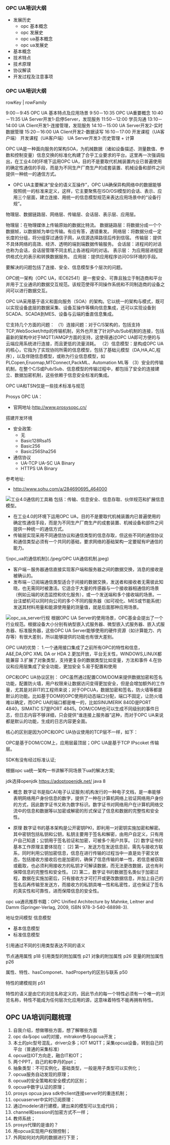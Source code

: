 ### OPC UA培训大纲
- 发展历史
    - opc 基本概念
    - opc 发展史
    - opc ua基本概念
    - opc ua发展史
- 基本概念
- 技术特点
- 技术原理
- 协议解读
- 开发过程及注意事项

### OPC UA培训大纲
rowKey | rowFamily



9:00－9:45 OPC UA 基本特点及应用场景
9:50－10:35 OPC UA重要概念
10:40－11:35 UA Server开发1-启停Server，发现服务
11:50－12:00 学员沟通
13:10－14:00 UA Client开发1-连接管理，发现服务
14:10－15:00 UA Server开发2-实时数据管理
15:20－16:00 UA Client开发2-数据读写 
16:10－17:00 开发课程（UA客户端）
开发课程（UA客户端） UA Server开发3-历史管理 + 计算



OPC UA是一种面向服务的架构SOA，为机械数据（诸如设备描述、测量数值、参数和控制变量）信息交换的标准化构建了合乎工业要求的平台。这里再一次强调指出，在工业4.0的环境下运用OPC UA，目的不是要取代机械装置内业已普遍使用的确定性通信的手段，而是为不同生产厂商生产的成套装置、机械设备和部件之间提供一种统一的通信方式。

- OPC UA主要解决“安全的语义互操作”，OPC UA确保异构网络中的数据能够按照统一的标准来定义，这样，它主要聚焦在ISO/OSI模型的会话、表示、应用三个层面，建立连接、用统一的信息模型规范来表达应用场景中的“设备行规”。

物理层、数据链路层、网络层、传输层、会话层、表示层、应用层。

物理层：在物理媒体上传输原始的数据比特流。
数据链路层：将数据分成一个个数据帧，以数据帧为单位传输。有应有答，遇错重发。
网络层：将数据分成一定长度的分组，将分组穿过通信子网，从信源选择路径后传到信宿。
传输层：提供不具体网络的高效、经济、透明的端到端数据传输服务。
会话层：进程间的对话也称为会话，会话层管理不同主机上各进程间的对话。
表示层： 为应用层进程提供格式化的表示和转换数据服务。
应用层：提供应用程序访问OSI环境的手段。

要解决的问题包括了连接、安全、信息模型多个层次的问题。

OPC统一架构（OPC UA，IEC62541）是一套安全、可靠且独立于制造商和平台并用于工业通讯的数据交互规范。该规范使得不同操作系统和不同制造商的设备之间可以进行数据交互。

OPC UA采用基于语义和面向服务（SOA）的架构。它以统一的架构与模式，既可以实现设备底层的数据采集、设备互操作等横向信息集成，还可以实现设备到SCADA、SCADA到MES、设备与云端的垂直信息集成。

它支持几个方面的问题：
（1）连接问题：对于C/S架构的，包括支持TCP,WebSocket/http的传输机制，另外也开发了针对Pub/Sub机制的连接，包括最新的架构中对于MQTT/AMQP方面的支持，这使得通过OPC UA即可方便的与云端应用系统进行连接，而且更低的流量消耗。
（2）信息模型：是构成OPC UA的核心，它指为了实现协同所需的信息模型，包括了基础元模型（DA,HA,AC,程序），以及伴随信息模型，或称为行业信息模型，如PLCopen,Eruomap,MTConnect,PackML、Automation ML等
（3）安全的传输机制，在整个C/S或Pub/Sub、信息模型的传输过程中，都包括了安全的连接建立、数据加密机制，这些依赖于信息安全标准的集成。


OPC UA和TSN仅是一些技术标准与规范

Prosys OPC UA：
- 官网地址:http://www.prosysopc.cn/

搭建开发环境

- 安全政策:
    - 无
    - Basic128Rsa15
    - Basic256
    - Basic256Sha256
- 通信协议
    - UA-TCP UA-SC UA Binary
    - HTTPS UA Binary

参考地址:
- http://www.sohu.com/a/284690695_464000

![工业4.0通信的工具箱](./jpeg/工业4.0通信的工具箱.jpeg)
包括：传输、信息安全、信息存取、伙伴规范和扩展信息模型。
- 在工业4.0的环境下运用OPC UA，目的不是要取代机械装置内已普遍使用的确定性通信手段，而是为不同生产厂商生产的成套装置、机械设备和部件之间提供一种统一的通信方式。
- 传输层实现采用不同通信协议和通信类型的信息存取，但这些不同的通信协议和通信类型必须有一个共同的基础，要求网络的基础架构一定要赋有IP通信的能力。

![opc_ua的通信机制](./jpeg/OPC UA通信机制.jpeg)
- 客户端－服务器通信直接实现客户端和服务器之间的数据交换，消息的接收是被确认的。
- 发布端－订阅端通信类型适合于间接的数据交换，发送者和接收者无需彼此知晓，也无需同时被激活。它适合于大量的传感器与一个接收器相通信的场景（例如云端的状态监控和优化服务），或一个发送端和多个接收端的场景。一台注塑机可以同时向公司的多个不同的服务器（如可视化、MES或节能系统）发送其材料用量和能源使用量的测量值，就是后面那种应用场景。

![opc_ua_server行规](./jpeg/opc_ua_server行规.jpeg)
根据OPC UA Server的使用场景，OPC基金会提出了一个行业规范。根据设备大小分别有纳型嵌入式服务器、微型嵌入式服务器、嵌入式服务器、标准服务器，这些OPC UA Server能够使用的硬件资源（如计算能力、内存等）有很大差别，所以能够提供的功能也有很大差别。

OPC UA的优势：
1.一个通用接口集成了之前所有OPC的特性和信息，A&E,DA,OPC XML DA or HDA
2.更加开放，平台无关性，WINDOWS,LINUX都能兼容
3.扩展了对象类型，支持更复杂的数据类型比如变量，方法和事件
4.在协议和应用层集成了安全功能，更加安全
5.易于配置和使用

OPC和OPC UA协议区别：
OPC虽然通过配置COM/DOM来提供数据加密和签名功能，配置防火墙，用户权限来让数据访问变得更加安全，但是会增加额外的工作量，尤其是对非IT的工程师来说；对于OPCUA，数据加密和签名，防火墙等都是默认的功能。比如基于DOM的OPC使用的动态端口分配，端口不固定，让防火墙难以确定，而OPC UA的端口都是唯一的，比如SINUMERIK 840D是PORT 4840，SIMATIC S7是PORT 4845。DOM/COM也可以生成不同级别的事件日志，但日志内容不够详细，只会提供“谁连接上服务器”这种，而对于OPC UA来说都是默认的功能，生成的日志内容更全面。

核心的区别是因为OPC和OPC UA协议使用的TCP层不一样，如下：

OPC是基于DOM/COM上，应用层最顶层；OPC UA是基于TCP IPscoket 传输层。


SDK有没有经过标准认证;

根据opc ua统一架构一书讲解不同场景下ua的解决方案;

jdk选择openjdk 
https://adoptopenjdk.net/
java 8

- 概念
数字证书是指CA(电子认证服务)机构发行的一种电子文档，是一串能够表明网络用户身份信息的数字，提供了一种在计算机网络上验证网络用户身份的方式，因此数字证书又称为数字标识。数字证书对网络用户在计算机网络交流中的信息和数据等以加密或解密的形式保证了信息和数据的完整性和安全性。

- 原理
数字证书的基本架构是公开密钥PKI，即利用一对密钥实施加密和解密。其中密钥包括私钥和公钥，私钥主要用于签名和解密，由用户自定义，只有用户自己知道；公钥用于签名验证和加密，可被多个用户共享。 [2] 
数字证书的基本工作原理主要体现在： [2] 
第一，发送方在发送信息前，需先与接收方联系，同时利用公钥加密信息，信息在进行传输的过程当中一直是处于密文状态，包括接收方接收后也是加密的，确保了信息传输的单一性，若信息被窃取或截取，也必须利用接收方的私钥才可解读数据，而无法更改数据，这也有利保障信息的完整性和安全性。 [2] 
第二，数字证书的数据签名类似于加密过程，数据在实施加密后，只有接收方才可打开或更改数据信息，并加上自己的签名后再传输至发送方，而接收方的私钥具唯一性和私密性，这也保证了签名的真实性和可靠性，进而保障信息的安全性。

opc ua通讯推荐书籍：OPC Unified Architecture by Mahnke, Leitner and Damm (Springer-Verlag, 2009, ISBN 978-3-540-68898-3).


地址空间模型
信息模型
- 基本信息模型
- 标准信息模型

引用通过不同的引用类型表达不同的语义

节点通用属性 p18
引用类型的附加属性 p21
对象的附加属性 p26
变量的附加属性 p26

属性、特性、hasComponet、hadProperty的区别与联系 p50

特性的建模规则 p51

特性的语义是由它的浏览名称定义的，因此节点的每一个特性必须有一个唯一的浏览名称，特性不能成为任何层次化应用的源，这意味着特性不能再拥有特性。



##  OPC UA培训问题梳理

1. 自我介绍，想做哪些方面，想了解哪些方面
2. opc da与opc ua的对接，mitrakon参与opcua开发；
3. 本土的plc型号混乱，driver众多；IOT MQTT；采集opcua设备，转到自己的平台（普通的采集标准）
4. opcua往IOT方向走，融合IT和OT；
5. 两个PPT，自己的和李丹的ppt；
6. 抽象类型：不可实例化，基础类型，一般是用子类型可以实例化；
7. opcua服务自动发现的原理；
8. opcua的安全策略和安全模式的区别；
9. opcua中数字认证的原理；
10. prosys opcua java sdk中client连接server时的重连机制；
11. opcuaserver中实时订阅原理：
12. 通过modeler进行建模，建出来的模型可以生成代码；
13. channel和session的加密方式不一样；
14. 教师系统；
15. prosys代理的是谁的？
16. 用opcua实现用户权限控制；
17. 外网如何对内网的数据进行下至；
